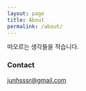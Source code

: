 ```yaml
---
layout: page
title: About
permalink: /about/
---
```


떠오르는 생각들을 적습니다.




### Contact

[junhsssr@gmail.com](mailto:junhsssr@gmail.com)
